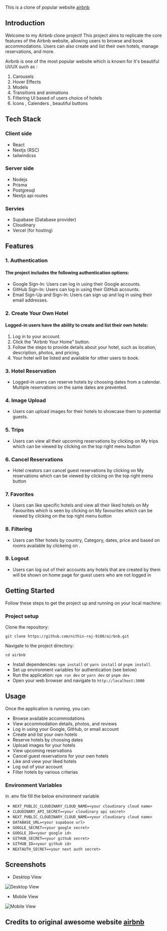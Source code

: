 This is a clone of popular website [airbnb](https://www.airbnb.co.in/)



## Introduction

Welcome to my Airbnb clone project! This project aims to replicate the core features of the Airbnb website, allowing users to browse and book accommodations. Users can also create and list their own hotels, manage reservations, and more.

Airbnb is one of the most popular website which is known for it's beautiful UI/UX such as :
1. Carousels 
2. Hover Effects
3. Models 
4. Transitions and animations
5. Filtering UI based of users choice of hotels 
6. Icons , Calenders , beautiful buttons

## Tech Stack

### Client side
- React
- Nextjs (RSC)
- tailwindcss
### Server side
- Nodejs
- Prisma
- Postgresql
- Nextjs api routes

### Servies
- Supabase (Database provider)
- Cloudinary
- Vercel (for hosting)

## Features

### 1. Authentication

#### The project includes the following authentication options:

- Google Sign-In: Users can log in using their Google accounts.
- GitHub Sign-In: Users can log in using their GitHub accounts.
- Email Sign-Up and Sign-In: Users can sign up and log in using their email addresses.

### 2. Create Your Own Hotel

#### Logged-in users have the ability to create and list their own hotels:

1. Log in to your account.
2. Click the "Airbnb Your Home" button.
3. Follow the steps to provide details about your hotel, such as location, description, photos, and pricing.
4. Your hotel will be listed and available for other users to book.

### 3. Hotel Reservation

- Logged-in users can reserve hotels by choosing dates from a calendar. Multiple reservations on the same dates are prevented.

### 4. Image Upload

- Users can upload images for their hotels to showcase them to potential guests.

### 5. Trips

- Users can view all their upcoming reservations by clicking on My trips which can be viewed by clicking on the top right menu button

### 6. Cancel Reservations

- Hotel creators can cancel guest reservations by clicking on My reservations which can be viewed by clicking on the top right menu button

### 7. Favorites

- Users can like specific hotels and view all their liked hotels on My Favourites which is seen by clicking on My favourites which can be viewed by clicking on the top right menu button

### 8.  Filtering

- Users can filter hotels by country, Category, dates, price and based on rooms available by clickeing on .
### 9.  Logout

- Users can log out of their accounts any hotels that are created by them will be shown on home page for guest users who are not logged in


## Getting Started

Follow these steps to get the project up and running on your local machine:

### Project setup

Clone the repository:
```
git clone https://github.com/nithin-raj-9100/airbnb.git
```

 Navigate to the project directory: 
 ```
 cd airbnb
 ```
 

- Install dependencies: `npm install` or `yarn install` or `pnpm install`
- Set up environment variables for authentication (see below) 
- Run the application: `npm run dev` or `yarn dev` or `pnpm dev`
- Open your web browser and navigate to `http://localhost:3000`

## Usage

Once the application is running, you can:

- Browse available accommodations
- View accommodation details, photos, and reviews
- Log in using your Google, GitHub, or email account
- Create and list your own hotels
- Reserve hotels by choosing dates
- Upload images for your hotels
- View upcoming reservations
- Cancel guest reservations for your own hotels
- Like and view your liked hotels
- Log out of your account
- Filter hotels by various criterias


### Environment Variables 
in .env file fill the below environment variable
- `NEXT_PUBLIC_CLOUDINARY_CLOUD_NAME=<your cloudinary cloud name>`
- `CLOUDINARY_API_SECRET=<your cloudinary api secret>`
- `NEXT_PUBLIC_CLOUDINARY_CLOUD_NAME=<your cloudinary cloud name>`
- `DATABASE_URL=<your supabase url>`
- `GOOGLE_SECRET=<your google secret>`
- `GOOGLE_ID=<your google id>`
- `GITHUB_SECRET=<your github secret>`
- `GITHUB_ID=<your github id>`
- `NEXTAUTH_SECRET=<your next auth secret>`


## Screenshots

- Desktop View

![Desktop View](public/screenshots/desktop_view.png)

- Mobile View

![Mobile View](public/screenshots/mobile_view.png)


## Credits to original awesome website [airbnb](https://www.airbnb.co.in/)
